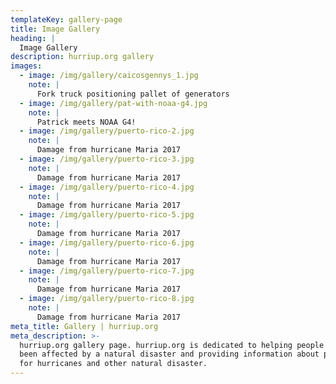 ```yaml
---
templateKey: gallery-page
title: Image Gallery
heading: |
  Image Gallery
description: hurriup.org gallery
images:
  - image: /img/gallery/caicosgennys_1.jpg
    note: |
      Fork truck positioning pallet of generators
  - image: /img/gallery/pat-with-noaa-g4.jpg
    note: |
      Patrick meets NOAA G4!
  - image: /img/gallery/puerto-rico-2.jpg
    note: |
      Damage from hurricane Maria 2017
  - image: /img/gallery/puerto-rico-3.jpg
    note: |
      Damage from hurricane Maria 2017
  - image: /img/gallery/puerto-rico-4.jpg
    note: |
      Damage from hurricane Maria 2017
  - image: /img/gallery/puerto-rico-5.jpg
    note: |
      Damage from hurricane Maria 2017
  - image: /img/gallery/puerto-rico-6.jpg
    note: |
      Damage from hurricane Maria 2017
  - image: /img/gallery/puerto-rico-7.jpg
    note: |
      Damage from hurricane Maria 2017
  - image: /img/gallery/puerto-rico-8.jpg
    note: |
      Damage from hurricane Maria 2017
meta_title: Gallery | hurriup.org
meta_description: >-
  hurriup.org gallery page. hurriup.org is dedicated to helping people who have
  been affected by a natural disaster and providing information about preparing
  for hurricanes and other natural disaster.
---
```


